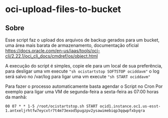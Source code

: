 # oci-upload-files-to-bucket

## Sobre
Esse script faz o upload dos arquivos de backup gerados para um bucket, uma área mais barata de armazenamento, documentação oficial https://docs.oracle.com/en-us/iaas/tools/oci-cli/2.22.1/oci_cli_docs/cmdref/os/object.html


A execução do script é simples, copie ele para um local de sua preferência, para desligar uma vm execute ```"sh ocistartstop SOFTSTOP ociddavm"``` o log será salvo no /var/log
para ligar uma vm execute ```"sh START ociddavm"```

Para fazer o processo automaticamente basta agendar o Script no Cron
Por exemplo para ligar uma VM de segunda-feira a sexta-feira as 07:00 horas da manhã:
```
00 07 * * 1-5 /root/ocistartstop.sh START ocid1.instance.oc1.us-esst-1.antxeljrhtfw7eycxtr7t4m73exod5pugzpv2ysawimebiqp3qqwpfxbyqra
```
